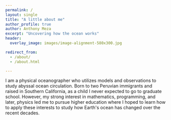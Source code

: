 ```yaml
---
permalink: /
layout: single 
title: "A little about me"
author_profile: true
author: Anthony Meza
excerpt: "Uncovering how the ocean works"
header:
  overlay_image: images/image-alignment-580x300.jpg

redirect_from: 
  - /about/
  - /about.html

---
```


I am a physical oceanographer who utilizes models and observations to study abyssal ocean circulation. Born to two Peruvian immigrants and raised in Southern California, as a child I never expected to go to graduate school. However, my strong interest in mathematics, programming, and later, physics led me to pursue higher education where I hoped to learn how to apply these interests to study how Earth's ocean has changed over the recent decades. 
